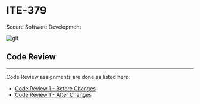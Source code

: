# ITE-379

Secure Software Development

![gif](https://media.giphy.com/media/RDZo7znAdn2u7sAcWH/giphy.gif)

## Code Review  

***
Code Review assignments are done as listed here:  

- [Code Review 1 - Before Changes](https://github.com/gdodd1/ITE-379/blob/main/Code-Review/codeReview1-0.java)  
- [Code Review 1 - After Changes](https://github.com/gdodd1/ITE-379/blob/main/Code-Review/Dog.java)

